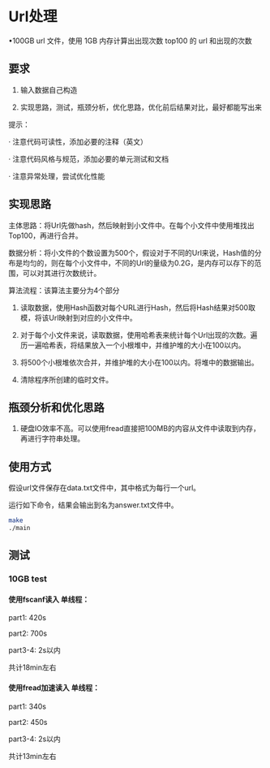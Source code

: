
# Url处理

•100GB url 文件，使用 1GB 内存计算出出现次数 top100 的 url 和出现的次数

## 要求

1. 输入数据自己构造

2. 实现思路，测试，瓶颈分析，优化思路，优化前后结果对比，最好都能写出来

提示：

· 注意代码可读性，添加必要的注释（英文）

· 注意代码风格与规范，添加必要的单元测试和文档

· 注意异常处理，尝试优化性能

## 实现思路

主体思路：将Url先做hash，然后映射到小文件中。在每个小文件中使用堆找出Top100，再进行合并。

数据分析：将小文件的个数设置为500个，假设对于不同的Url来说，Hash值的分布是均匀的，则在每个小文件中，不同的Url的量级为0.2G，是内存可以存下的范围，可以对其进行次数统计。

算法流程：该算法主要分为4个部分

1. 读取数据，使用Hash函数对每个URL进行Hash，然后将Hash结果对500取模，将该Url映射到对应的小文件中。

2. 对于每个小文件来说，读取数据，使用哈希表来统计每个Url出现的次数。遍历一遍哈希表，将结果放入一个小根堆中，并维护堆的大小在100以内。

3. 将500个小根堆依次合并，并维护堆的大小在100以内。将堆中的数据输出。

4. 清除程序所创建的临时文件。

## 瓶颈分析和优化思路

1. 硬盘IO效率不高。可以使用fread直接把100MB的内容从文件中读取到内存，再进行字符串处理。

## 使用方式

假设url文件保存在data.txt文件中，其中格式为每行一个url。

运行如下命令，结果会输出到名为answer.txt文件中。

``` bash
make
./main
```

## 测试

### 10GB test

#### 使用fscanf读入 单线程：

part1:  420s

part2:  700s

part3-4:  2s以内

共计18min左右

#### 使用fread加速读入 单线程：

part1:  340s

part2:  450s

part3-4:  2s以内

共计13min左右
